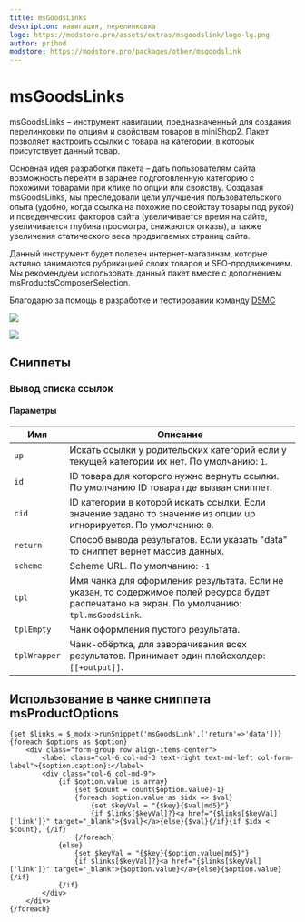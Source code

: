 ```yaml
---
title: msGoodsLinks
description: навигация, перелинковка
logo: https://modstore.pro/assets/extras/msgoodslink/logo-lg.png
author: prihod
modstore: https://modstore.pro/packages/other/msgoodslink
---
```


# msGoodsLinks

msGoodsLinks – инструмент навигации, предназначенный для создания перелинковки по опциям и свойствам товаров в miniShop2. Пакет позволяет настроить ссылки с товара на категории, в которых присутствует данный товар.

Основная идея разработки пакета – дать пользователям сайта возможность перейти в заранее подготовленную категорию с похожими товарами при клике по опции или свойству. Создавая msGoodsLinks, мы преследовали цели улучшения пользовательского опыта (удобно, когда ссылка на похожие по свойству товары под рукой) и поведенческих факторов сайта (увеличивается время на сайте, увеличивается глубина просмотра, снижаются отказы), а также увеличения статического веса продвигаемых страниц сайта.

Данный инструмент будет полезен интернет-магазинам, которые активно занимаются рубрикацией своих товаров и SEO-продвижением. Мы рекомендуем использовать данный пакет вместе с дополнением msProductsComposerSelection.

Благодарю за помощь в разработке и тестировании команду [DSMC](https://dsmc.agency/)

[![](https://file.modx.pro/files/3/5/8/358d2d91e94d914b8d426bde0b9ebed4s.jpg)](https://file.modx.pro/files/3/5/8/358d2d91e94d914b8d426bde0b9ebed4.png)

[![](https://file.modx.pro/files/6/3/b/63b925878bacc66a6cfdaef400a19362s.jpg)](https://file.modx.pro/files/6/3/b/63b925878bacc66a6cfdaef400a19362.png)

## Сниппеты

### Вывод списка ссылок

#### Параметры

| Имя          | Описание                                                                                                                                      |
|--------------|-----------------------------------------------------------------------------------------------------------------------------------------------|
| `up`         | Искать ссылки у родительских категорий если у текущей категории их нет. По умолчанию: `1`.                                                      |
| `id`         | ID товара для которого нужно вернуть ссылки. По умолчанию ID товара где вызван сниппет.                                                       |
| `cid`        | ID категории в которой искать ссылки. Если значение задано то значение из опции up игнорируется. По умолчанию: `0`.                             |
| `return`     | Способ вывода результатов. Если указать "data" то сниппет вернет массив данных.                                                               |
| `scheme`     | Scheme URL. По умолчанию: `-1`                                                                                                                  |
| `tpl`        | Имя чанка для оформления результата. Если не указан, то содержимое полей ресурса будет распечатано на экран. По умолчанию: `tpl.msGoodsLink`. |
| `tplEmpty`   | Чанк оформления пустого результата.                                                                                                           |
| `tplWrapper` | Чанк-обёртка, для заворачивания всех результатов. Принимает один плейсхолдер: `[[+output]]`.                                                  |

## Использование в чанке сниппета msProductOptions

```fenom
{set $links = $_modx->runSnippet('msGoodsLink',['return'=>'data'])}
{foreach $options as $option}
    <div class="form-group row align-items-center">
        <label class="col-6 col-md-3 text-right text-md-left col-form-label">{$option.caption}:</label>
        <div class="col-6 col-md-9">
            {if $option.value is array}
                {set $count = count($option.value)-1}
                {foreach $option.value as $idx => $val}
                    {set $keyVal = "{$key}{$val|md5}"}
                    {if $links[$keyVal]?}<a href="{$links[$keyVal]['link']}" target="_blank">{$val}</a>{else}{$val}{/if}{if $idx < $count}, {/if}
                {/foreach}
            {else}
                {set $keyVal = "{$key}{$option.value|md5}"}
                {if $links[$keyVal]?}<a href="{$links[$keyVal]['link']}" target="_blank">{$option.value}</a>{else}{$option.value}{/if}
            {/if}
        </div>
    </div>
{/foreach}
```
